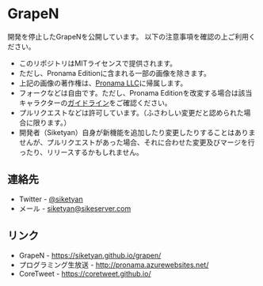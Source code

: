 # GrapeN
開発を停止したGrapeNを公開しています。
以下の注意事項を確認の上ご利用ください。
- このリポジトリはMITライセンスで提供されます。
- ただし、Pronama Editionに含まれる一部の画像を除きます。
- 上記の画像の著作権は、[Pronama LLC](http://pronama.azurewebsites.net/)に帰属します。
- フォークなどは自由です。ただし、Pronama Editionを改変する場合は該当キャラクターの[ガイドライン](http://pronama.azurewebsites.net/pronama/guideline/)をご確認ください。
- プルリクエストなどは許可しています。（ふさわしい変更だと認められた場合に限ります。）
- 開発者（Siketyan）自身が新機能を追加したり変更したりすることはありませんが、プルリクエストがあった場合、それに合わせた変更及びマージを行ったり、リリースするかもしれません。

## 連絡先
- Twitter - [@siketyan](https://twitter.com/siketyan)
- メール - siketyan@sikeserver.com

## リンク
- GrapeN - https://siketyan.github.io/grapen/
- プログラミング生放送 - http://pronama.azurewebsites.net/
- CoreTweet - https://coretweet.github.io/
